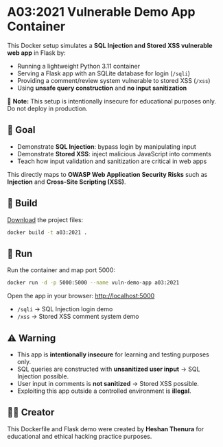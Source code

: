 # A03:2021 Vulnerable Demo App Container

This Docker setup simulates a **SQL Injection and Stored XSS vulnerable web app** in Flask by:

- Running a lightweight Python 3.11 container
- Serving a Flask app with an SQLite database for login (`/sqli`)
- Providing a comment/review system vulnerable to stored XSS (`/xss`)
- Using **unsafe query construction** and **no input sanitization**

🧠 **Note:** This setup is intentionally insecure for educational purposes only. Do not deploy in production.

## 🎯 Goal

- Demonstrate **SQL Injection**: bypass login by manipulating input
- Demonstrate **Stored XSS**: inject malicious JavaScript into comments
- Teach how input validation and sanitization are critical in web apps

This directly maps to **OWASP Web Application Security Risks** such as **Injection** and **Cross-Site Scripting (XSS)**.

## 🐳 Build

[Download](https://github.com/heshanthenura/VulnRepo/releases/download/vuln-img-004/A03-2021.zip) the project files:

```bash
docker build -t a03:2021 .
```

## 🚀 Run

Run the container and map port 5000:

```bash
docker run -d -p 5000:5000 --name vuln-demo-app a03:2021
```

Open the app in your browser: [http://localhost:5000](http://localhost:5000)

- `/sqli` → SQL Injection login demo
- `/xss` → Stored XSS comment system demo

## ⚠️ Warning

- This app is **intentionally insecure** for learning and testing purposes only.
- SQL queries are constructed with **unsanitized user input** → SQL Injection possible.
- User input in comments is **not sanitized** → Stored XSS possible.
- Exploiting this app outside a controlled environment is **illegal**.

## 👨‍💻 Creator

This Dockerfile and Flask demo were created by **Heshan Thenura** for educational and ethical hacking practice purposes.
